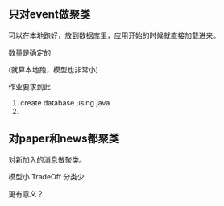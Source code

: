 ## 只对event做聚类

可以在本地跑好，放到数据库里，应用开始的时候就直接加载进来。

数量是确定的

(就算本地跑，模型也非常小)

作业要求到此



1. create database using java
2. 

















## 对paper和news都聚类

对新加入的消息做聚类。

模型小 TradeOff 分类少

更有意义？

